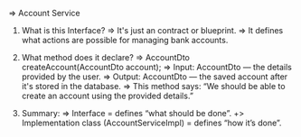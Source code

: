 => Account Service

1. What is this Interface?
=> It's just an contract or blueprint.
=> It defines what actions are possible for managing bank accounts.

2. What method does it declare?
=> AccountDto createAccount(AccountDto account);
=> Input: AccountDto — the details provided by the user.
=> Output: AccountDto — the saved account after it's stored in the database.
=> This method says: “We should be able to create an account using the provided details.”

3. Summary:
=> Interface = defines “what should be done”.
+> Implementation class (AccountServiceImpl) = defines “how it’s done”.